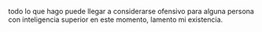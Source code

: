 todo lo que hago puede llegar a considerarse ofensivo para alguna persona con inteligencia superior en este momento, lamento mi existencia.
